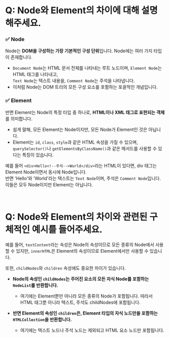 # Q: Node와 Element의 차이에 대해 설명해주세요.

### ✅ Node
Node는 **DOM을 구성하는 가장 기본적인 구성 단위**입니다. Node에는 여러 가지 타입이 존재합니다. 
- `Document Node`는 HTML 문서 전체를 나타내는 루트 노드이며, `Element Node`는 HTML 태그를 나타내고,  
  `Text Node`는 텍스트 내용을, `Comment Node`는 주석을 나타냅니다.
- 이처럼 Node는 DOM 트리의 모든 구성 요소를 포함하는 포괄적인 개념입니다.

### ✅ Element
반면 Element는 Node의 특정 타입 중 하나로, **HTML이나 XML 태그로 표현되는 객체**를 의미합니다. 
- 쉽게 말해, 모든 Element는 Node이지만, 모든 Node가 Element인 것은 아닙니다.
- Element는 `id`, `class`, `style`과 같은 HTML 속성을 가질 수 있으며, `querySelector()`나 `getElementsByClassName()`과 같은 메서드를 사용할 수 있다는 특징이 있습니다.

예를 들어 `<div>Hello<!--주석-->World</div>`라는 HTML이 있다면, div 태그는 Element Node이면서 동시에 Node입니다.   
반면 'Hello'와 'World'라는 텍스트는 `Text Node`이며, 주석은 `Comment Node`입니다. 이들은 모두 Node이지만 Element는 아닙니다.

<br/>

# Q: Node와 Element의 차이와 관련된 구체적인 예시를 들어주세요. 

예를 들어, `textContent`라는 속성은 Node의 속성이므로 모든 종류의 Node에서 사용할 수 있지만, `innerHTML`은 Element의 속성이므로 Element에서만 사용할 수 있습니다.

또한, `childNodes`와 `children` 속성에도 중요한 차이가 있습니다. 

- **Node의 속성인 `childNodes`는 주어진 요소의 모든 자식 Node를 포함하는 `NodeList`를 반환합니다.** 
  - 여기에는 Element뿐만 아니라 모든 종류의 Node가 포함됩니다. 따라서 HTML 태그뿐 아니라 텍스트, 주석도 childNodes에 포함됩니다.

- **반면 Element의 속성인 `children`은, Element 타입의 자식 노드만을 포함하는 `HTMLCollection`을 반환합니다.**
  - 여기에는 텍스트 노드나 주석 노드는 제외되고 HTML 요소 노드만 포함됩니다.

